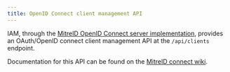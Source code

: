 ```yaml
---
title: OpenID Connect client management API
---
```


IAM, through the [MitreID OpenID Connect server implementation][mitreid],
provides an OAuth/OpenID connect client management API at the `/api/clients`
endpoint. 

Documentation for this API can be found on the [MitreID connect
wiki][mitreid-apis].

[mitreid]: https://github.com/mitreid-connect/OpenID-Connect-Java-Spring-Server/wiki
[mitreid-apis]: https://github.com/mitreid-connect/OpenID-Connect-Java-Spring-Server/wiki/API
